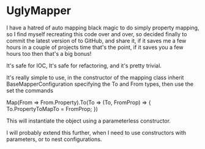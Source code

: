 # UglyMapper
I have a hatred of auto mapping black magic to do simply property mapping, so I find myself recreating this code over and over, so decided finally to commit the latest version of to GitHub, and share it, if it saves me a few hours in a couple of projects time that's the point, if it saves you a few hours too then that's a big bonus!

It's safe for IOC, It's safe for refactoring, and it's pretty trivial.

It's really simple to use, in the constructor of the mapping class inherit BaseMapperConfiguration specifying the To and From types, then use the set the commands

Map(From => From.Property).To(To => (To, FromProp) => { To.PropertyToMapTo = FromProp; })

This will instantiate the object using a parameterless constructor.

I will probably extend this further, when I need to use constructors with parameters, or to nest configurations.
